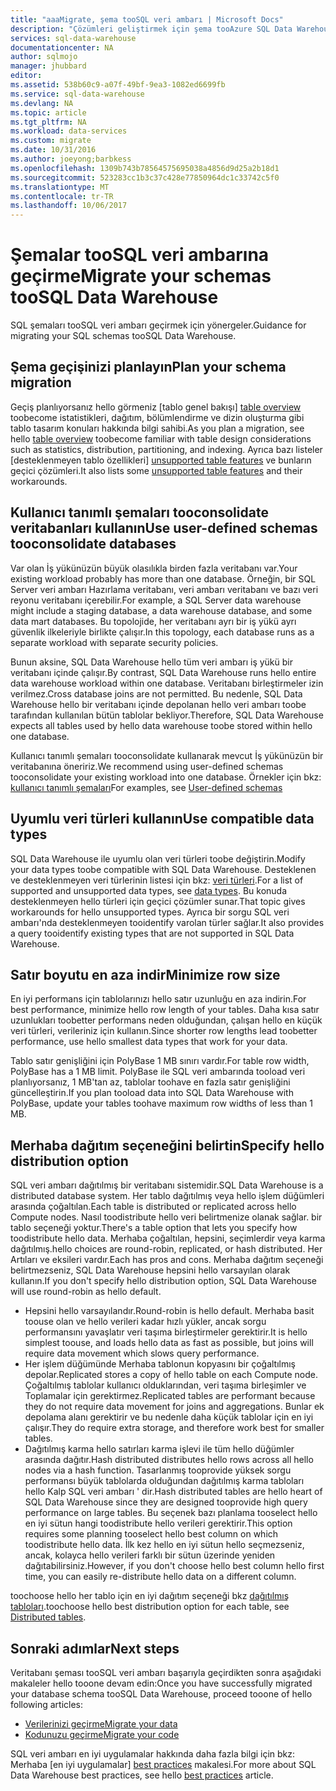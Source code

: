 ```yaml
---
title: "aaaMigrate, şema tooSQL veri ambarı | Microsoft Docs"
description: "Çözümleri geliştirmek için şema tooAzure SQL Data Warehouse geçirmek için ipuçları."
services: sql-data-warehouse
documentationcenter: NA
author: sqlmojo
manager: jhubbard
editor: 
ms.assetid: 538b60c9-a07f-49bf-9ea3-1082ed6699fb
ms.service: sql-data-warehouse
ms.devlang: NA
ms.topic: article
ms.tgt_pltfrm: NA
ms.workload: data-services
ms.custom: migrate
ms.date: 10/31/2016
ms.author: joeyong;barbkess
ms.openlocfilehash: 1309b743b78564575695038a4856d9d25a2b18d1
ms.sourcegitcommit: 523283cc1b3c37c428e77850964dc1c33742c5f0
ms.translationtype: MT
ms.contentlocale: tr-TR
ms.lasthandoff: 10/06/2017
---
```

# <a name="migrate-your-schemas-toosql-data-warehouse"></a><span data-ttu-id="e640d-103">Şemalar tooSQL veri ambarına geçirme</span><span class="sxs-lookup"><span data-stu-id="e640d-103">Migrate your schemas tooSQL Data Warehouse</span></span>
<span data-ttu-id="e640d-104">SQL şemaları tooSQL veri ambarı geçirmek için yönergeler.</span><span class="sxs-lookup"><span data-stu-id="e640d-104">Guidance for migrating your SQL schemas tooSQL Data Warehouse.</span></span> 

## <a name="plan-your-schema-migration"></a><span data-ttu-id="e640d-105">Şema geçişinizi planlayın</span><span class="sxs-lookup"><span data-stu-id="e640d-105">Plan your schema migration</span></span>

<span data-ttu-id="e640d-106">Geçiş planlıyorsanız hello görmeniz [tablo genel bakışı] [ table overview] toobecome istatistikleri, dağıtım, bölümlendirme ve dizin oluşturma gibi tablo tasarım konuları hakkında bilgi sahibi.</span><span class="sxs-lookup"><span data-stu-id="e640d-106">As you plan a migration, see hello [table overview][table overview] toobecome familiar with table design considerations such as statistics, distribution, partitioning, and indexing.</span></span>  <span data-ttu-id="e640d-107">Ayrıca bazı listeler [desteklenmeyen tablo özellikleri] [ unsupported table features] ve bunların geçici çözümleri.</span><span class="sxs-lookup"><span data-stu-id="e640d-107">It also lists some [unsupported table features][unsupported table features] and their workarounds.</span></span>

## <a name="use-user-defined-schemas-tooconsolidate-databases"></a><span data-ttu-id="e640d-108">Kullanıcı tanımlı şemaları tooconsolidate veritabanları kullanın</span><span class="sxs-lookup"><span data-stu-id="e640d-108">Use user-defined schemas tooconsolidate databases</span></span>

<span data-ttu-id="e640d-109">Var olan İş yükünüzün büyük olasılıkla birden fazla veritabanı var.</span><span class="sxs-lookup"><span data-stu-id="e640d-109">Your existing workload probably has more than one database.</span></span> <span data-ttu-id="e640d-110">Örneğin, bir SQL Server veri ambarı Hazırlama veritabanı, veri ambarı veritabanı ve bazı veri reyonu veritabanı içerebilir.</span><span class="sxs-lookup"><span data-stu-id="e640d-110">For example, a SQL Server data warehouse might include a staging database, a data warehouse database, and some data mart databases.</span></span> <span data-ttu-id="e640d-111">Bu topolojide, her veritabanı ayrı bir iş yükü ayrı güvenlik ilkeleriyle birlikte çalışır.</span><span class="sxs-lookup"><span data-stu-id="e640d-111">In this topology, each database runs as a separate workload with separate security policies.</span></span>

<span data-ttu-id="e640d-112">Bunun aksine, SQL Data Warehouse hello tüm veri ambarı iş yükü bir veritabanı içinde çalışır.</span><span class="sxs-lookup"><span data-stu-id="e640d-112">By contrast, SQL Data Warehouse runs hello entire data warehouse workload within one database.</span></span> <span data-ttu-id="e640d-113">Veritabanı birleştirmeler izin verilmez.</span><span class="sxs-lookup"><span data-stu-id="e640d-113">Cross database joins are not permitted.</span></span> <span data-ttu-id="e640d-114">Bu nedenle, SQL Data Warehouse hello bir veritabanı içinde depolanan hello veri ambarı toobe tarafından kullanılan bütün tablolar bekliyor.</span><span class="sxs-lookup"><span data-stu-id="e640d-114">Therefore, SQL Data Warehouse expects all tables used by hello data warehouse toobe stored within hello one database.</span></span>

<span data-ttu-id="e640d-115">Kullanıcı tanımlı şemaları tooconsolidate kullanarak mevcut İş yükünüzün bir veritabanına öneririz.</span><span class="sxs-lookup"><span data-stu-id="e640d-115">We recommend using user-defined schemas tooconsolidate your existing workload into one database.</span></span> <span data-ttu-id="e640d-116">Örnekler için bkz: [kullanıcı tanımlı şemaları](sql-data-warehouse-develop-user-defined-schemas.md)</span><span class="sxs-lookup"><span data-stu-id="e640d-116">For examples, see [User-defined schemas](sql-data-warehouse-develop-user-defined-schemas.md)</span></span>

## <a name="use-compatible-data-types"></a><span data-ttu-id="e640d-117">Uyumlu veri türleri kullanın</span><span class="sxs-lookup"><span data-stu-id="e640d-117">Use compatible data types</span></span>
<span data-ttu-id="e640d-118">SQL Data Warehouse ile uyumlu olan veri türleri toobe değiştirin.</span><span class="sxs-lookup"><span data-stu-id="e640d-118">Modify your data types toobe compatible with SQL Data Warehouse.</span></span> <span data-ttu-id="e640d-119">Desteklenen ve desteklenmeyen veri türlerinin listesi için bkz: [veri türleri][data types].</span><span class="sxs-lookup"><span data-stu-id="e640d-119">For a list of supported and unsupported data types, see [data types][data types].</span></span> <span data-ttu-id="e640d-120">Bu konuda desteklenmeyen hello türleri için geçici çözümler sunar.</span><span class="sxs-lookup"><span data-stu-id="e640d-120">That topic gives workarounds for hello unsupported types.</span></span> <span data-ttu-id="e640d-121">Ayrıca bir sorgu SQL veri ambarı'nda desteklenmeyen tooidentify varolan türler sağlar.</span><span class="sxs-lookup"><span data-stu-id="e640d-121">It also provides a query tooidentify existing types that are not supported in SQL Data Warehouse.</span></span>

## <a name="minimize-row-size"></a><span data-ttu-id="e640d-122">Satır boyutu en aza indir</span><span class="sxs-lookup"><span data-stu-id="e640d-122">Minimize row size</span></span>
<span data-ttu-id="e640d-123">En iyi performans için tablolarınızı hello satır uzunluğu en aza indirin.</span><span class="sxs-lookup"><span data-stu-id="e640d-123">For best performance, minimize hello row length of your tables.</span></span> <span data-ttu-id="e640d-124">Daha kısa satır uzunlukları toobetter performans neden olduğundan, çalışan hello en küçük veri türleri, verileriniz için kullanın.</span><span class="sxs-lookup"><span data-stu-id="e640d-124">Since shorter row lengths lead toobetter performance, use hello smallest data types that work for your data.</span></span> 

<span data-ttu-id="e640d-125">Tablo satır genişliğini için PolyBase 1 MB sınırı vardır.</span><span class="sxs-lookup"><span data-stu-id="e640d-125">For table row width, PolyBase has a 1 MB limit.</span></span>  <span data-ttu-id="e640d-126">PolyBase ile SQL veri ambarında tooload veri planlıyorsanız, 1 MB'tan az, tablolar toohave en fazla satır genişliğini güncelleştirin.</span><span class="sxs-lookup"><span data-stu-id="e640d-126">If you plan tooload data into SQL Data Warehouse with PolyBase, update your tables toohave maximum row widths of less than 1 MB.</span></span> 

<!--
- For example, this table uses variable length data but hello largest possible size of hello row is still less than 1 MB. PolyBase will load data into this table.

- This table uses variable length data and hello defined row width is less than one MB. When loading rows, PolyBase allocates hello full length of hello variable-length data. hello full length of this row is greater than one MB.  PolyBase will not load data into this table.  

-->

## <a name="specify-hello-distribution-option"></a><span data-ttu-id="e640d-127">Merhaba dağıtım seçeneğini belirtin</span><span class="sxs-lookup"><span data-stu-id="e640d-127">Specify hello distribution option</span></span>
<span data-ttu-id="e640d-128">SQL veri ambarı dağıtılmış bir veritabanı sistemidir.</span><span class="sxs-lookup"><span data-stu-id="e640d-128">SQL Data Warehouse is a distributed database system.</span></span> <span data-ttu-id="e640d-129">Her tablo dağıtılmış veya hello işlem düğümleri arasında çoğaltılan.</span><span class="sxs-lookup"><span data-stu-id="e640d-129">Each table is distributed or replicated across hello Compute nodes.</span></span> <span data-ttu-id="e640d-130">Nasıl toodistribute hello veri belirtmenize olanak sağlar. bir tablo seçeneği yoktur.</span><span class="sxs-lookup"><span data-stu-id="e640d-130">There's a table option that lets you specify how toodistribute hello data.</span></span> <span data-ttu-id="e640d-131">Merhaba çoğaltılan, hepsini, seçimlerdir veya karma dağıtılmış.</span><span class="sxs-lookup"><span data-stu-id="e640d-131">hello choices are  round-robin, replicated, or hash distributed.</span></span> <span data-ttu-id="e640d-132">Her Artıları ve eksileri vardır.</span><span class="sxs-lookup"><span data-stu-id="e640d-132">Each has pros and cons.</span></span> <span data-ttu-id="e640d-133">Merhaba dağıtım seçeneği belirtmezseniz, SQL Data Warehouse hepsini hello varsayılan olarak kullanın.</span><span class="sxs-lookup"><span data-stu-id="e640d-133">If you don't specify hello distribution option, SQL Data Warehouse will use round-robin as hello default.</span></span>

- <span data-ttu-id="e640d-134">Hepsini hello varsayılandır.</span><span class="sxs-lookup"><span data-stu-id="e640d-134">Round-robin is hello default.</span></span> <span data-ttu-id="e640d-135">Merhaba basit toouse olan ve hello verileri kadar hızlı yükler, ancak sorgu performansını yavaşlatır veri taşıma birleştirmeler gerektirir.</span><span class="sxs-lookup"><span data-stu-id="e640d-135">It is hello simplest toouse, and loads hello data as fast as possible, but joins will require data movement which slows query performance.</span></span>
- <span data-ttu-id="e640d-136">Her işlem düğümünde Merhaba tablonun kopyasını bir çoğaltılmış depolar.</span><span class="sxs-lookup"><span data-stu-id="e640d-136">Replicated stores a copy of hello table on each Compute node.</span></span> <span data-ttu-id="e640d-137">Çoğaltılmış tablolar kullanıcı olduklarından, veri taşıma birleşimler ve Toplamalar için gerektirmez.</span><span class="sxs-lookup"><span data-stu-id="e640d-137">Replicated tables are performant because they do not require data movement for joins and aggregations.</span></span> <span data-ttu-id="e640d-138">Bunlar ek depolama alanı gerektirir ve bu nedenle daha küçük tablolar için en iyi çalışır.</span><span class="sxs-lookup"><span data-stu-id="e640d-138">They do require extra storage, and therefore work best for smaller tables.</span></span>
- <span data-ttu-id="e640d-139">Dağıtılmış karma hello satırları karma işlevi ile tüm hello düğümler arasında dağıtır.</span><span class="sxs-lookup"><span data-stu-id="e640d-139">Hash distributed distributes hello rows across all hello nodes via a hash function.</span></span> <span data-ttu-id="e640d-140">Tasarlanmış tooprovide yüksek sorgu performansı büyük tablolarda olduğundan dağıtılmış karma tabloları hello Kalp SQL veri ambarı ' dir.</span><span class="sxs-lookup"><span data-stu-id="e640d-140">Hash distributed tables are hello heart of SQL Data Warehouse since they are designed tooprovide high query performance on large tables.</span></span> <span data-ttu-id="e640d-141">Bu seçenek bazı planlama tooselect hello en iyi sütun hangi toodistribute hello verileri gerektirir.</span><span class="sxs-lookup"><span data-stu-id="e640d-141">This option requires some planning tooselect hello best column on which toodistribute hello data.</span></span> <span data-ttu-id="e640d-142">İlk kez hello en iyi sütun hello seçmezseniz, ancak, kolayca hello verileri farklı bir sütun üzerinde yeniden dağıtabilirsiniz.</span><span class="sxs-lookup"><span data-stu-id="e640d-142">However, if you don't choose hello best column hello first time, you can easily re-distribute hello data on a different column.</span></span> 

<span data-ttu-id="e640d-143">toochoose hello her tablo için en iyi dağıtım seçeneği bkz [dağıtılmış tabloları](sql-data-warehouse-tables-distribute.md).</span><span class="sxs-lookup"><span data-stu-id="e640d-143">toochoose hello best distribution option for each table, see [Distributed tables](sql-data-warehouse-tables-distribute.md).</span></span>


## <a name="next-steps"></a><span data-ttu-id="e640d-144">Sonraki adımlar</span><span class="sxs-lookup"><span data-stu-id="e640d-144">Next steps</span></span>
<span data-ttu-id="e640d-145">Veritabanı şeması tooSQL veri ambarı başarıyla geçirdikten sonra aşağıdaki makaleler hello tooone devam edin:</span><span class="sxs-lookup"><span data-stu-id="e640d-145">Once you have successfully migrated your database schema tooSQL Data Warehouse, proceed tooone of hello following articles:</span></span>

* <span data-ttu-id="e640d-146">[Verilerinizi geçirme][Migrate your data]</span><span class="sxs-lookup"><span data-stu-id="e640d-146">[Migrate your data][Migrate your data]</span></span>
* <span data-ttu-id="e640d-147">[Kodunuzu geçirme][Migrate your code]</span><span class="sxs-lookup"><span data-stu-id="e640d-147">[Migrate your code][Migrate your code]</span></span>

<span data-ttu-id="e640d-148">SQL veri ambarı en iyi uygulamalar hakkında daha fazla bilgi için bkz: Merhaba [en iyi uygulamalar] [ best practices] makalesi.</span><span class="sxs-lookup"><span data-stu-id="e640d-148">For more about SQL Data Warehouse best practices, see hello [best practices][best practices] article.</span></span>

<!--Image references-->

<!--Article references-->
[Migrate your code]: ./sql-data-warehouse-migrate-code.md
[Migrate your data]: ./sql-data-warehouse-migrate-data.md
[best practices]: ./sql-data-warehouse-best-practices.md
[table overview]: ./sql-data-warehouse-tables-overview.md
[unsupported table features]: ./sql-data-warehouse-tables-overview.md#unsupported-table-features
[data types]: ./sql-data-warehouse-tables-data-types.md
[unsupported data types]: ./sql-data-warehouse-tables-data-types.md#unsupported-data-types

<!--MSDN references-->


<!--Other Web references-->
